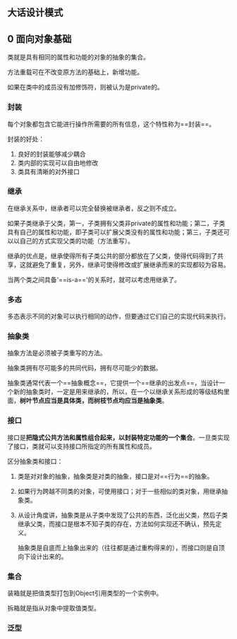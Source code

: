 大话设计模式
-----

## 0 面向对象基础

类就是具有相同的属性和功能的对象的抽象的集合。

方法重载可在不改变原方法的基础上，新增功能。

如果在类中的成员没有加修饰符，则被认为是private的。

### 封装

每个对象都包含它能进行操作所需要的所有信息，这个特性称为==封装==。

封装的好处：

1. 良好的封装能够减少耦合
2. 类内部的实现可以自由地修改
3. 类具有清晰的对外接口



### 继承

在继承关系中，继承者可以完全替换被继承者，反之则不成立。

如果子类继承于父类，第一，子类拥有父类非private的属性和功能；第二，子类具有自己的属性和功能，即子类可以扩展父类没有的属性和功能；第三，子类还可以以自己的方式实现父类的功能（方法重写）。

继承的优点是，继承使得所有子类公共的部分都放在了父类，使得代码得到了共享，这就避免了重复，另外，继承可使得修改或扩展继承而来的实现都较为容易。

当两个类之间具备'==is-a=='的关系时，就可以考虑用继承了。

### 多态

多态表示不同的对象可以执行相同的动作，但要通过它们自己的实现代码来执行。



### 抽象类

抽象方法是必须被子类重写的方法。

抽象类拥有尽可能多的共同代码，拥有尽可能少的数据。

抽象类通常代表一个==抽象概念==，它提供一个==继承的出发点==，当设计一个新的抽象类时，一定是用来继承的，所以，在一个以继承关系形成的等级结构里面，**树叶节点应当是具体类，而树枝节点均应当是抽象类**。



### 接口

接口是**把隐式公共方法和属性组合起来，以封装特定功能的一个集合**。一旦类实现了接口，类就可以支持接口所指定的所有属性和成员。

区分抽象类和接口：

1. 类是对对象的抽象，抽象类是对类的抽象，接口是对==行为==的抽象。

2. 如果行为跨越不同类的对象，可使用接口；对于一些相似的类对象，用继承抽象类。

3. 从设计角度讲，抽象类是从子类中发现了公共的东西，泛化出父类，然后子类继承父类，而接口是根本不知子类的存在，方法如何实现还不确认，预先定义。

   抽象类是自底而上抽象出来的（往往都是通过重构得来的），而接口则是自顶向下设计出来的。



### 集合

装箱就是把值类型打包到Object引用类型的一个实例中。

拆箱就是指从对象中提取值类型。



### 泛型
